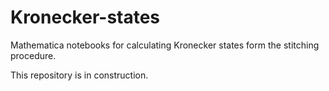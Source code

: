 # Kronecker-states
Mathematica notebooks for calculating Kronecker states form the stitching procedure.


This repository is in construction.

